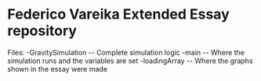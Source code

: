 # Federico Vareika Extended Essay repository

Files: 
  -GravitySimulation -- Complete simulation logic
  -main -- Where the simulation runs and the variables are set
  -loadingArray -- Where the graphs shown in the essay were made
